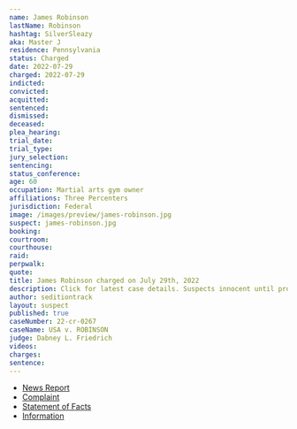```yaml
---
name: James Robinson
lastName: Robinson
hashtag: SilverSleazy
aka: Master J
residence: Pennsylvania
status: Charged
date: 2022-07-29
charged: 2022-07-29
indicted:
convicted:
acquitted:
sentenced:
dismissed:
deceased:
plea_hearing:
trial_date:
trial_type:
jury_selection:
sentencing:
status_conference:
age: 60
occupation: Martial arts gym owner
affiliations: Three Percenters
jurisdiction: Federal
image: /images/preview/james-robinson.jpg
suspect: james-robinson.jpg
booking:
courtroom:
courthouse:
raid:
perpwalk:
quote:
title: James Robinson charged on July 29th, 2022
description: Click for latest case details. Suspects innocent until proven guilty.
author: seditiontrack
layout: suspect
published: true
caseNumber: 22-cr-0267
caseName: USA v. ROBINSON
judge: Dabney L. Friedrich
videos:
charges:
sentence:
---
```

- [News Report](https://www.inquirer.com/news/james-jim-robinson-capitol-riot-pennsylvania-martial-arts-20220809.html)
- [Complaint](https://www.justice.gov/usao-dc/case-multi-defendant/file/1525361/download)
- [Statement of Facts](https://www.justice.gov/usao-dc/case-multi-defendant/file/1525366/download)
- [Information](https://www.justice.gov/usao-dc/case-multi-defendant/file/1525371/download)

